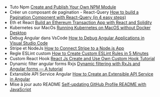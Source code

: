 - Tuto Npm [Create and Publish Your Own NPM Module](https://javascript.plainenglish.io/create-and-publish-your-own-npm-module-216bffe82dc5)
- Créer un composant de pagination - React-Query [How to build a Pagination Component with React-Query (in 4 easy steps)](https://upmostly.com/tutorials/how-to-build-a-pagination-component-with-react-query)
- Eth et React [Build an Ethereum Transaction App with React and Solidity](https://coinsbench.com/building-an-ethereum-transaction-app-with-react-and-solidity-part-one-51b6ebff4437)
- Kubernetes sur MacOs [Running Kubernetes on MacOS without Docker Desktop](https://blog.argoproj.io/running-kubernetes-on-macos-without-docker-desktop-18c6f92072d2)
- Debug Angular dans VsCode [How to Debug Angular Applications in Visual Studio Code](https://javascript.plainenglish.io/how-to-debug-angular-applications-in-visual-studio-code-39b0acc417a8)
- Stripe et NodeJs [How to Connect Stripe to a Node.js App](https://blog.bitsrc.io/your-payment-gateway-for-your-next-project-4246452bbadf)
- Regle ESLint custom [How to Create Custom ESLint Rules in 5 Minutes](https://javascript.plainenglish.io/how-to-create-custom-eslint-rules-in-5-minutes-763f14cb9b5)
- Custom React Hook [React Js Create and Use Own Custom Hook Tutorial](https://www.positronx.io/react-js-create-and-use-own-custom-hook-tutorial/)
- Dynamic filter angular forms Rxjs [Dynamic filtering with RxJs and Angular forms — A tutorial](https://blog.angulartraining.com/dynamic-filtering-with-rxjs-and-angular-forms-a-tutorial-6daa3c44076a)
- Extansible API Service Angular [How to Create an Extensible API Service in Angular](https://javascript.plainenglish.io/how-to-create-an-extensible-api-service-in-angular-e451073a2f90)
- Mise à jour auto README [Self-updating GitHub Profile README with JavaScript](https://dev.to/dancurtis/self-updating-github-profile-readme-with-javascript-lhm)
